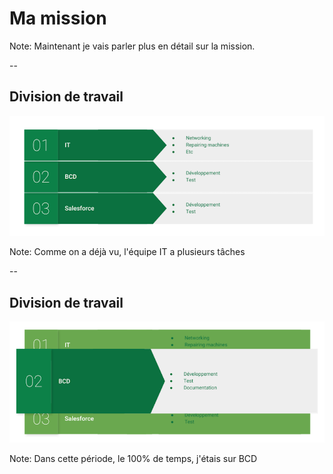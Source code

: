 # Ma mission

Note:
Maintenant je vais parler plus en détail sur la mission.

--

## Division de travail

<img src="assets/img/all_tasks_IT.png" style="border:none; box-shadow: none;"/>  

Note:
Comme on a déjà vu, l'équipe IT a plusieurs tâches

--

## Division de travail

<img src="assets/img/my_tasks_IT.png" style="border:none; box-shadow: none;"/>

Note:
Dans cette période, le 100% de temps, j'étais sur BCD
